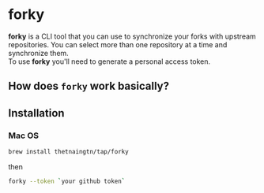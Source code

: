 # forky
**forky** is a CLI tool that you can use to synchronize your forks with upstream repositories. You can select more than one repository at a time and synchronize them.\
To use **forky** you'll need to generate a personal access token.
## How does `forky` work basically?


## Installation
### Mac OS
```sh
brew install thetnaingtn/tap/forky
```
then
```sh
forky --token `your github token`
